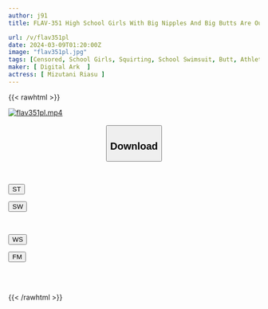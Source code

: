 ```yaml
---
author: j91
title: FLAV-351 High School Girls With Big Nipples And Big Butts Are Our Sexual Desire Processing Meat Urinals. Boyish, Slender, Muscular, Highly Educated, Lewd, With High IQ, And Vulgar Perverted Young Ladies Have Sensitive Nipples And Are Obedient To Pleasure.

url: /v/flav351pl
date: 2024-03-09T01:20:00Z
image: "flav351pl.jpg"
tags: [Censored, School Girls, Squirting, School Swimsuit, Butt, Athlete	]
maker: [ Digital Ark  ]
actress: [ Mizutani Riasu ]
---
```



{{< rawhtml >}}

<div class="video" data-videoid="r8PWwgreVOIb022">
    <a href="javascript:;">
        <img src="/v/flav351pl/flav351pl.jpg" width="WIDTH" height="HEIGHT" alt="flav351pl.mp4" loading="lazy">
    </a>
</div>

<script type="text/javascript" src="https://j91.asia/asset/on-demand-st.js"></script>

<br>
  <link rel="stylesheet" href="https://j91.asia/asset/bs5.css">
  
  <center>
  <button class="btn btn-primary" type="button" data-bs-toggle="collapse" data-bs-target=".multi-collapse" aria-expanded="false" aria-controls="multiCollapseExample1 multiCollapseExample2"><h2>Download</h2></button></center>
</p>
<div class="row">
  <div class="col">
    <div class="collapse multi-collapse" id="multiCollapseExample1">
      <div class="card card-body">
	      	      <br>
<div class="buttons">  
<p><a href="https://streamtape.to/v/r8PWwgreVOIb022" target="_blank"><button class="btn-hover color-3"><i class="fa fa-download"></i> ST</button></a></p>
<p><a href="https://cdnwish.com/zfaxyhx8se5k" target="_blank"><button class="btn-hover color-2"><i class="fa fa-download"></i> SW</button></a></p></div>
    </div>
  </div>
</div>
  <div class="col">
    <div class="collapse multi-collapse" id="multiCollapseExample2">
      <div class="card card-body">
	      <br>
<div class="buttons">
<p><a href="https://wolfstream.tv/9lys4qq7ivjx"><button class="btn-hover color-9"><i class="fa fa-download"></i> WS</button></a></p>
<p><a href="https://filemoon.sx/d/5w9ehy13jnr8"><button class="btn-hover color-8"><i class="fa fa-download"></i> FM</button></a></p></div>
<br><br>
      </div>
    </div>
  </div>
</div>

{{< /rawhtml >}}